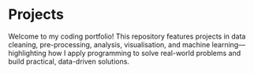 # Projects
Welcome to my coding portfolio! This repository features projects in data cleaning, pre-processing, analysis, visualisation, and machine learning—highlighting how I apply programming to solve real-world problems and build practical, data-driven solutions.

